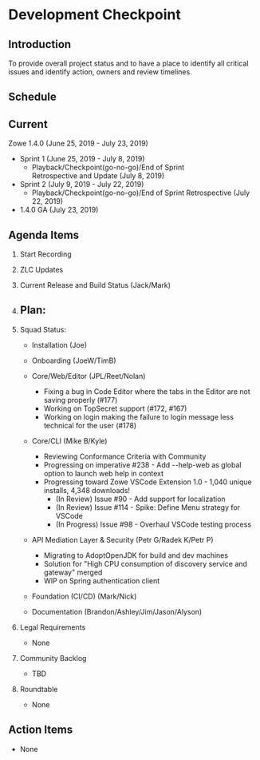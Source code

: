 # Development Checkpoint

Introduction
------------
To provide overall project status and to have a place to identify all critical issues and identify action, owners and review timelines.

Schedule
--------

Current
-------

Zowe 1.4.0 (June 25, 2019	- July 23, 2019)
- Sprint 1 (June 25, 2019	- July 8, 2019)
  - Playback/Checkpoint(go-no-go)/End of Sprint Retrospective and Update (July 8, 2019)
- Sprint 2 (July 9, 2019 - July 22, 2019)
	- Playback/Checkpoint(go-no-go)/End of Sprint Retrospective (July 22, 2019)
- 1.4.0 GA (July 23, 2019)


Agenda Items
------------
1. Start Recording
2. ZLC Updates
3. Current Release and Build Status (Jack/Mark)
4. Plan:
    - 
5. Squad Status:
    - Installation (Joe)
    - Onboarding (JoeW/TimB)
    - Core/Web/Editor (JPL/Reet/Nolan)
    	- Fixing a bug in Code Editor where the tabs in the Editor are not saving properly (#177)
    	- Working on TopSecret support (#172, #167)
    	- Working on login making the failure to login message less technical for the user (#178)
	
    - Core/CLI (Mike B/Kyle)
    	- Reviewing Conformance Criteria with Community
        - Progressing on imperative #238 - Add --help-web as global option to launch web help in context
    	- Progressing toward Zowe VSCode Extension 1.0 - 1,040 unique installs, 4,348 downloads!
            - (In Review) Issue #90 - Add support for localization
            - (In Review) Issue #114 - Spike: Define Menu strategy for VSCode
            - (In Progress) Issue #98 - Overhaul VSCode testing process
    - API Mediation Layer & Security (Petr G/Radek K/Petr P)
      - Migrating to AdoptOpenJDK for build and dev machines    
      - Solution for "High CPU consumption of discovery service and gateway" merged 
      - WIP on Spring authentication client
    - Foundation (CI/CD) (Mark/Nick)
    - Documentation (Brandon/Ashley/Jim/Jason/Alyson)


6. Legal Requirements
    - None

7. Community Backlog
    - TBD
8. Roundtable
    - None

Action Items
------------
- None
